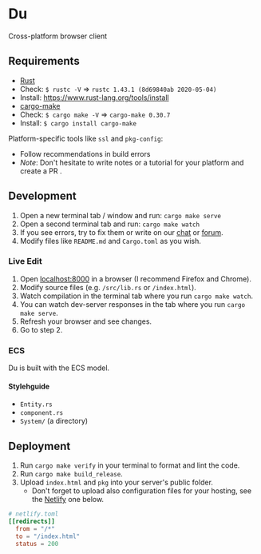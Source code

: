 # Du
Cross-platform browser client

## Requirements
- [Rust](https://www.rust-lang.org) 
 - Check: `$ rustc -V` => `rustc 1.43.1 (8d69840ab 2020-05-04)`
 - Install: https://www.rust-lang.org/tools/install
- [cargo-make](https://sagiegurari.github.io/cargo-make/)
 - Check: `$ cargo make -V` => `cargo-make 0.30.7`
 - Install: `$ cargo install cargo-make`
       
Platform-specific tools like `ssl` and `pkg-config`:
- Follow recommendations in build errors
- _Note_: Don't hesitate to write notes or a tutorial for your platform and create a PR .

## Development
1. Open a new terminal tab / window and run: `cargo make serve`
1. Open a second terminal tab and run: `cargo make watch`
1. If you see errors, try to fix them or write on our [chat](https://discord.gg/JHHcHp5) or [forum](https://seed.discourse.group/).
1. Modify files like `README.md` and `Cargo.toml` as you wish.

### Live Edit
1. Open [localhost:8000](http://localhost:8000) in a browser (I recommend Firefox and Chrome).
1. Modify source files (e.g. `/src/lib.rs` or `/index.html`).
1. Watch compilation in the terminal tab where you run `cargo make watch`.
1. You can watch dev-server responses in the tab where you run `cargo make serve`.
1. Refresh your browser and see changes.
1. Go to step 2.

### ECS
Du is built with the ECS model.

#### Stylehguide
- `Entity.rs`
- `component.rs`
- `System/` (a directory)

## Deployment
1. Run `cargo make verify` in your terminal to format and lint the code.
1. Run `cargo make build_release`.
1. Upload `index.html` and `pkg` into your server's public folder.
   - Don't forget to upload also configuration files for your hosting, see the [Netlify](https://www.netlify.com/) one below.

```toml
# netlify.toml
[[redirects]]
  from = "/*"
  to = "/index.html"
  status = 200
```
